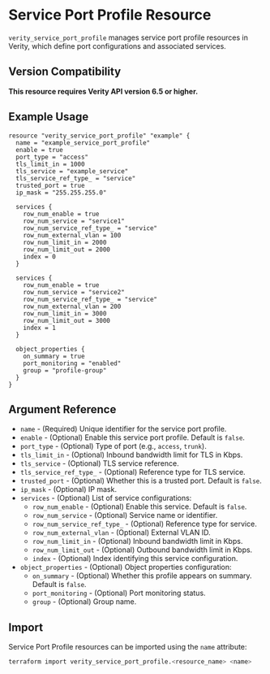 # Service Port Profile Resource

`verity_service_port_profile` manages service port profile resources in Verity, which define port configurations and associated services.

## Version Compatibility

**This resource requires Verity API version 6.5 or higher.**

## Example Usage

```hcl
resource "verity_service_port_profile" "example" {
  name = "example_service_port_profile"
  enable = true
  port_type = "access"
  tls_limit_in = 1000
  tls_service = "example_service"
  tls_service_ref_type_ = "service"
  trusted_port = true
  ip_mask = "255.255.255.0"
  
  services {
    row_num_enable = true
    row_num_service = "service1"
    row_num_service_ref_type_ = "service"
    row_num_external_vlan = 100
    row_num_limit_in = 2000
    row_num_limit_out = 2000
    index = 0
  }
  
  services {
    row_num_enable = true
    row_num_service = "service2"
    row_num_service_ref_type_ = "service"
    row_num_external_vlan = 200
    row_num_limit_in = 3000
    row_num_limit_out = 3000
    index = 1
  }
  
  object_properties {
    on_summary = true
    port_monitoring = "enabled"
    group = "profile-group"
  }
}
```

## Argument Reference

* `name` - (Required) Unique identifier for the service port profile.
* `enable` - (Optional) Enable this service port profile. Default is `false`.
* `port_type` - (Optional) Type of port (e.g., `access`, `trunk`).
* `tls_limit_in` - (Optional) Inbound bandwidth limit for TLS in Kbps.
* `tls_service` - (Optional) TLS service reference.
* `tls_service_ref_type_` - (Optional) Reference type for TLS service.
* `trusted_port` - (Optional) Whether this is a trusted port. Default is `false`.
* `ip_mask` - (Optional) IP mask.
* `services` - (Optional) List of service configurations:
  * `row_num_enable` - (Optional) Enable this service. Default is `false`.
  * `row_num_service` - (Optional) Service name or identifier.
  * `row_num_service_ref_type_` - (Optional) Reference type for service.
  * `row_num_external_vlan` - (Optional) External VLAN ID.
  * `row_num_limit_in` - (Optional) Inbound bandwidth limit in Kbps.
  * `row_num_limit_out` - (Optional) Outbound bandwidth limit in Kbps.
  * `index` - (Optional) Index identifying this service configuration.
* `object_properties` - (Optional) Object properties configuration:
  * `on_summary` - (Optional) Whether this profile appears on summary. Default is `false`.
  * `port_monitoring` - (Optional) Port monitoring status.
  * `group` - (Optional) Group name.

## Import

Service Port Profile resources can be imported using the `name` attribute:

```sh
terraform import verity_service_port_profile.<resource_name> <name>
```
